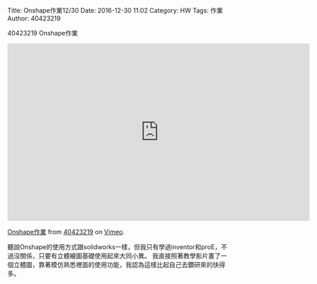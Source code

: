 Title: Onshape作業12/30
Date: 2016-12-30 11:02
Category: HW
Tags: 作業
Author: 40423219

40423219 Onshape作業


<!-- PELICAN_END_SUMMARY -->

<iframe src="https://player.vimeo.com/video/191337938" width="680" height="400" frameborder="0" webkitallowfullscreen mozallowfullscreen allowfullscreen></iframe>
<p><a href="https://vimeo.com/191337938">Onshape作業</a> from <a href="https://vimeo.com/user47671379">40423219</a> on <a href="https://vimeo.com">Vimeo</a>.</p>

<p>聽說Onshape的使用方式跟solidworks一樣，但我只有學過inventor和proE，不過沒關係，只要有立體繪圖基礎使用起來大同小異。
我直接照著教學影片畫了一個立體圖，靠著模仿熟悉裡面的使用功能，我認為這樣比起自己去鑽研來的快得多。</p>
